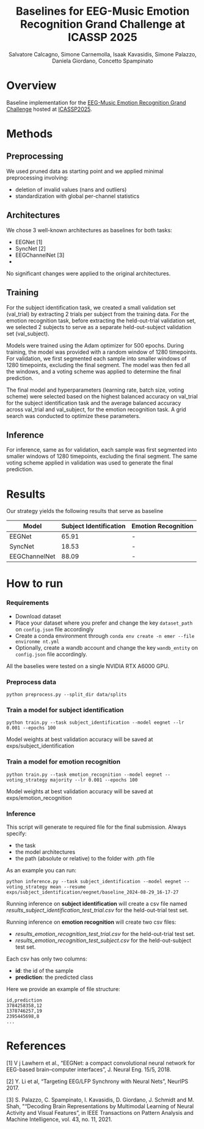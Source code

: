<div align="center">

# Baselines for EEG-Music Emotion Recognition Grand Challenge at ICASSP 2025
Salvatore Calcagno, Simone Carnemolla, Isaak Kavasidis, Simone Palazzo, Daniela Giordano, Concetto Spampinato

</div>

# Overview
Baseline implementation for the <a href='https://eeg-music-challenge.github.io/eeg-music-challenge/'>EEG-Music Emotion Recognition Grand Challenge</a> hosted at <a href='https://2025.ieeeicassp.org/sp-grand-challenges/#gc5'>ICASSP2025</a>.

# Methods

## Preprocessing
We used pruned data as starting point and we applied minimal preprocessing involving:
- deletion of invalid values (nans and outliers)
- standardization with global per-channel statistics

## Architectures
We chose 3 well-known architectures as baselines for both tasks:
- EEGNet [1]
- SyncNet [2]
- EEGChannelNet [3] 
- 
No significant changes were applied to the original architectures.

## Training
For the subject identification task, we created a small validation set (val_trial) by extracting 2 trials per subject from the training data. For the emotion recognition task, before extracting the held-out-trial validation set, we selected 2 subjects to serve as a separate held-out-subject validation set (val_subject).

Models were trained using the Adam optimizer for 500 epochs. During training, the model was provided with a random window of 1280 timepoints. For validation, we first segmented each sample into smaller windows of 1280 timepoints, excluding the final segment. The model was then fed all the windows, and a voting scheme was applied to determine the final prediction.

The final model and hyperparameters (learning rate, batch size, voting scheme) were selected based on the highest  balanced accuracy on val_trial for the subject identification task and the average balanced accuracy across val_trial and val_subject, for the emotion recognition task. A grid search was conducted to optimize these parameters.

## Inference
For inference, same as for validation, each sample was first segmented into smaller windows of 1280 timepoints, excluding the final segment. 
The same voting scheme applied in validation was used to generate the final prediction.

# Results
Our strategy yields the following results that serve as baseline

| Model           | Subject Identification | Emotion Recognition |
|-----------------|------------------------|---------------------|
| EEGNet          | 65.91              | -                 |
| SyncNet         | 18.53              | -                 |
| EEGChannelNet   | 88.09              | -                 |


# How to run

### **Requirements**

- Download dataset
- Place your dataset where you prefer and change the key `dataset_path` on `config.json` file accordingly 
- Create a conda environment through `conda env create -n emer --file environme
nt.yml`
- Optionally, create a wandb account and change the key `wandb_entity` on `config.json` file accordingly. 

All the baselies were tested on a single NVIDIA RTX A6000 GPU.

### **Preprocess data**

```
python preprocess.py --split_dir data/splits
```

### **Train a model for subject identification**

```
python train.py --task subject_identification --model eegnet --lr 0.001 --epochs 100
```

Model weights at best validation accuracy will be saved at exps/subject_identification

### **Train a model for emotion recognition**

```
python train.py --task emotion_recognition --model eegnet --voting_strategy majority --lr 0.001 --epochs 100
```

Model weights at best validation accuracy will be saved at exps/emotion_recognition

### **Inference**

This script will generate te required file for the final submission.
Always specify:
- the task 
- the model architectures
- the path (absolute or relative) to the folder with .pth file

As an example you can run:

```
python inference.py --task subject_identification --model eegnet --voting_strategy mean --resume exps/subject_identification/eegnet/baseline_2024-08-29_16-17-27
```

Running inference on **subject identification** will create a csv file named *results_subject_identification_test_trial.csv* for the held-out-trial test set.

Running inference on **emotion recognition** will create two csv files:
- *results_emotion_recognition_test_trial.csv* for the held-out-trial test set.
- *results_emotion_recognition_test_subject.csv* for the held-out-subject test set.

Each csv has only two columns:
- **id**: the id of the sample
- **prediction**: the predicted class

Here we provide an example of file structure:
```
id,prediction
3784258358,12
1378746257,19
2395445698,8
...
```

# References
[1] V j Lawhern et al., “EEGNet: a compact convolutional neural network for EEG-based brain–computer interfaces”, J. Neural Eng. 15/5, 2018.

[2] Y. Li et al, “Targeting EEG/LFP Synchrony with Neural Nets”, NeurIPS 2017.

[3] S. Palazzo, C. Spampinato, I. Kavasidis, D. Giordano, J. Schmidt and M. Shah, "“Decoding Brain Representations by Multimodal Learning of Neural Activity and Visual Features”, in IEEE Transactions on Pattern Analysis and Machine Intelligence, vol. 43, no. 11, 2021.